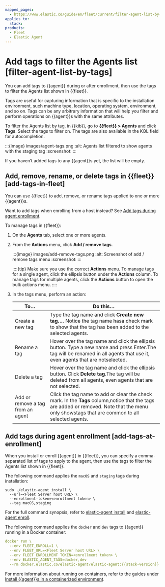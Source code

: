 ```yaml
---
mapped_pages:
  - https://www.elastic.co/guide/en/fleet/current/filter-agent-list-by-tags.html
applies_to:
  stack:
products:
  - Fleet
  - Elastic Agent
---
```


# Add tags to filter the Agents list [filter-agent-list-by-tags]

You can add tags to {{agent}} during or after enrollment, then use the tags to filter the Agents list shown in {{fleet}}.

Tags are useful for capturing information that is specific to the installation environment, such machine type, location, operating system, environment, and so on. Tags can be any arbitrary information that will help you filter and perform operations on {{agent}}s with the same attributes.

To filter the Agents list by tag, in {{kib}}, go to **{{fleet}} > Agents** and click **Tags**. Select the tags to filter on. The tags are also available in the KQL field for autocompletion.

:::{image} images/agent-tags.png
:alt: Agents list filtered to show agents with the staging tag
:screenshot:
:::

If you haven’t added tags to any {{agent}}s yet, the list will be empty.


## Add, remove, rename, or delete tags in {{fleet}} [add-tags-in-fleet]

You can use {{fleet}} to add, remove, or rename tags applied to one or more {{agent}}s.

Want to add tags when enrolling from a host instead? See [Add tags during agent enrollment](#add-tags-at-enrollment).

To manage tags in {{fleet}}:

1. On the **Agents** tab, select one or more agents.
2. From the **Actions** menu, click **Add / remove tags**.

    :::{image} images/add-remove-tags.png
    :alt: Screenshot of add / remove tags menu
    :screenshot:
    :::

    ::::{tip}
    Make sure you use the correct **Actions** menu. To manage tags for a single agent, click the ellipsis button under the **Actions** column. To manage tags for multiple agents, click the **Actions** button to open the bulk actions menu.
    ::::

3. In the tags menu, perform an action:

    | To…​ | Do this…​ |
    | --- | --- |
    | Create a new tag | Type the tag name and click **Create new tag…​**. Notice the tag name hasa check mark to show that the tag has been added to the selected agents. |
    | Rename a tag | Hover over the tag name and click the ellipsis button. Type a new name and press Enter.The tag will be renamed in all agents that use it, even agents that are notselected. |
    | Delete a tag | Hover over the tag name and click the ellipsis button. Click **Delete tag**.The tag will be deleted from all agents, even agents that are not selected. |
    | Add or remove a tag from an agent | Click the tag name to add or clear the check mark. In the **Tags** column,notice that the tags are added or removed. Note that the menu only showstags that are common to all selected agents. |



## Add tags during agent enrollment [add-tags-at-enrollment]

When you install or enroll {{agent}} in {{fleet}}, you can specify a comma-separated list of tags to apply to the agent, then use the tags to filter the Agents list shown in {{fleet}}.

The following command applies the `macOS` and `staging` tags during installation:

```shell
sudo ./elastic-agent install \
  --url=<Fleet Server host URL> \
  --enrollment-token=<enrollment token> \
  --tag macOS,staging
```

For the full command synopsis, refer to [elastic-agent install](/reference/fleet/agent-command-reference.md#elastic-agent-install-command) and [elastic-agent enroll](/reference/fleet/agent-command-reference.md#elastic-agent-enroll-command).

The following command applies the `docker` and `dev` tags to {{agent}} running in a Docker container:

```yaml subs=true
docker run \
  --env FLEET_ENROLL=1 \
  --env FLEET_URL=<Fleet Server host URL> \
  --env FLEET_ENROLLMENT_TOKEN=<enrollment token> \
  --env ELASTIC_AGENT_TAGS=docker,dev
  --rm docker.elastic.co/elastic-agent/elastic-agent:{{stack-version}}
```

For more information about running on containers, refer to the guides under [Install {{agent}}s in a containerized environment](/reference/fleet/install-elastic-agents-in-containers.md).
